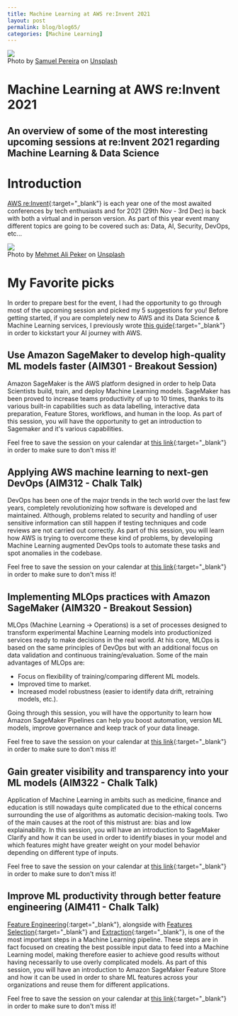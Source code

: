 ```yaml
---
title: Machine Learning at AWS re:Invent 2021
layout: post
permalink: blog/blog65/
categories: [Machine Learning]
---
```


![](https://images.unsplash.com/photo-1551818255-e6e10975bc17?ixid=MnwxMjA3fDB8MHxwaG90by1wYWdlfHx8fGVufDB8fHx8&ixlib=rb-1.2.1&auto=format&fit=crop&w=1973&q=80) <br>
Photo by [Samuel Pereira](https://unsplash.com/@samuelpereira?utm_source=unsplash&utm_medium=referral&utm_content=creditCopyText) on [Unsplash](https://unsplash.com/s/photos/conference?utm_source=unsplash&utm_medium=referral&utm_content=creditCopyText)  

<!--end_excerpt-->

# Machine Learning at AWS re:Invent 2021

## An overview of some of the most interesting upcoming sessions at re:Invent 2021 regarding Machine Learning & Data Science

# Introduction

[AWS re:Invent](https://reinvent.awsevents.com/){:target="_blank"} is each year one of the most awaited conferences by tech enthusiasts and for 2021 (29th Nov - 3rd Dec) is back with both a virtual and in person version. As part of this year event many different topics are going to be covered such as: Data, AI, Security, DevOps, etc...

![](https://images.unsplash.com/photo-1628296499994-70face79ab36?ixid=MnwxMjA3fDB8MHxwaG90by1wYWdlfHx8fGVufDB8fHx8&ixlib=rb-1.2.1&auto=format&fit=crop&w=1073&q=80) <br>
Photo by <a href="https://unsplash.com/@mrpeker?utm_source=unsplash&utm_medium=referral&utm_content=creditCopyText">Mehmet Ali Peker</a> on <a href="https://unsplash.com/s/photos/aws?utm_source=unsplash&utm_medium=referral&utm_content=creditCopyText">Unsplash</a>


# My Favorite picks

In order to prepare best for the event, I had the opportunity to go through most of the upcoming session and picked my 5 suggestions for you! Before getting started, if you are completely new to AWS and its Data Science & Machine Learning services, I previously wrote [this guide](https://towardsdatascience.com/aws-for-machine-learning-engineers-47e50a3b8015){:target="_blank"} in order to kickstart your AI journey with AWS.

## Use Amazon SageMaker to develop high-quality ML models faster (AIM301 - Breakout Session)

Amazon SageMaker is the AWS platform designed in order to help Data Scientists build, train, and deploy Machine Learning models. SageMaker has been proved to increase teams productivity of up to 10 times, thanks to its various built-in capabilities such as data labelling, interactive data preparation, Feature Stores, workflows, and human in the loop. As part of this session, you will have the opportunity to get an introduction to Sagemaker and it's various capabilities.

Feel free to save the session on your calendar at [this link](https://www.google.com/calendar/render?action=TEMPLATE&text=AIM301%09Use%20Amazon%20SageMaker%20to%20develop%20high-quality%20ML%20models%20faster&location=Summit%20214%2C%20Caesars%20Forum&details=Amazon%20SageMaker%20offers%20purpose-built%20tools%20for%20the%20complete%20machine%20learning%20(ML)%20lifecycle%20to%20help%20data%20scientists%20and%20ML%20practitioners%20build%2C%20train%2C%20and%20deploy%20high-quality%20ML%20models%20quickly.%20In%20this%20session%2C%20learn%20how%20to%20use%20SageMaker%20for%20data%20labeling%2C%20data%20preparation%2C%20feature%20engineering%2C%20statistical%20bias%20detection%2C%20training%2C%20tuning%2C%20deployment%2C%20monitoring%2C%20MLOps%2C%20and%20human%20review.%20Then%2C%20hear%20from%20Qualtrics%20on%20how%20they%20achieved%20an%20ML%20platform%20that%20caters%20to%20the%20complete%20ML%20lifecycle%20using%20SageMaker%20capabilities%20for%20a%20variety%20of%20use%20cases%2C%20including%20natural%20language%20processing%2C%20recommendations%2C%20time-series%20prediction%2C%20and%20more.&dates=20211201T023000Z%2F20211201T033000Z){:target="_blank"} in order to make sure to don't miss it!

## Applying AWS machine learning to next-gen DevOps (AIM312 - Chalk Talk)

DevOps has been one of the major trends in the tech world over the last few years, completely revolutionizing how software is developed and maintained. Although, problems related to security and handling of user sensitive information can still happen if testing techniques and code reviews are not carried out correctly. As part of this session, you will learn how AWS is trying to overcome these kind of problems, by developing Machine Learning augmented DevOps tools to automate these tasks and spot anomalies in the codebase.

Feel free to save the session on your calendar at [this link](https://www.google.com/calendar/render?action=TEMPLATE&text=AIM312%09Applying%20AWS%20machine%20learning%20to%20next-gen%20DevOps&location=Forum%20110%2C%20Caesars%20Forum&details=While%20DevOps%20technology%20has%20evolved%20dramatically%20over%20the%20last%20few%20years%2C%20it%20is%20still%20challenging.%20Issues%20related%20to%20concurrency%2C%20security%2C%20or%20handling%20of%20sensitive%20information%20require%20expert%20evaluation%20and%20often%20slip%20through%20existing%20mechanisms%20like%20peer%20code%20reviews%20and%20unit%20testing.%20Even%20for%20organizations%20that%20can%20invest%20in%20developers%20who%20are%20expert%20code%20reviewers%2C%20the%20pace%20at%20which%20the%20software%20is%20developed%20creates%20high%20volumes%20of%20complex%20code%20that%20are%20difficult%20to%20review%20manually.%20Join%20this%20chalk%20talk%20to%20learn%20how%20the%20AWS%20next-gen%20DevOps%20portfolio%20helps%20augment%20your%20developer%E2%80%99s%20expertise%20with%20machine%20learning%20(ML)%20capabilities%20to%20establish%20automation%20and%20more%20proactive%20mechanisms%20that%20enable%20teams%20to%20innovate%20faster%20with%20confidence.&dates=20211130T233000Z%2F20211201T003000Z){:target="_blank"} in order to make sure to don't miss it!

## Implementing  MLOps practices with Amazon SageMaker (AIM320 - Breakout Session)

MLOps (Machine Learning -> Operations) is a set of processes designed to transform experimental Machine Learning models into productionized services ready to make decisions in the real world. At his core, MLOps is based on the same principles of DevOps but with an additional focus on data validation and continuous training/evaluation. Some of the main advantages of MLOps are:

- Focus on flexibility of training/comparing different ML models.
- Improved time to market.
- Increased model robustness (easier to identify data drift, retraining models, etc.).

Going through this session, you will have the opportunity to learn how Amazon SageMaker Pipelines can help you boost automation, version ML models, improve governance and keep track of your data lineage.

Feel free to save the session on your calendar at [this link](https://www.google.com/calendar/render?action=TEMPLATE&text=AIM320%09Implementing%20MLOps%20practices%20with%20Amazon%20SageMaker&location=Palazzo%20C%2C%20The%20Venetian&details=Implementing%20MLOps%20practices%20helps%20data%20scientists%20and%20operations%20engineers%20collaborate%20to%20prepare%2C%20build%2C%20train%2C%20deploy%2C%20and%20manage%20models%20at%20scale.%20During%20this%20session%2C%20explore%20the%20breadth%20of%20MLOps%20features%20in%20Amazon%20SageMaker%20that%20help%20you%20provision%20consistent%20model%20development%20environments%2C%20automate%20ML%20workflows%2C%20implement%20CI%2FCD%20pipelines%20for%20ML%2C%20monitor%20models%20in%20production%2C%20and%20standardize%20model%20governance%20capabilities.%20Then%2C%20hear%20from%20Vanguard%20as%20they%20share%20their%20journey%20enabling%20MLOps%20to%20achieve%20ML%20at%20scale%20for%20their%20polyglot%20model%20development%20platforms%20using%20Amazon%20SageMaker%20features%2C%20including%20SageMaker%20projects%2C%20SageMaker%20Pipelines%2C%20SageMaker%20Model%20Registry%2C%20and%20SageMaker%20Model%20Monitor.&dates=20211202T223000Z%2F20211202T233000Z){:target="_blank"} in order to make sure to don't miss it!

## Gain greater visibility and transparency into your ML models (AIM322 - Chalk Talk)

Application of Machine Learning in ambits such as medicine, finance and education is still nowadays quite complicated due to the ethical concerns surrounding the use of algorithms as automatic decision-making tools. Two of the main causes at the root of this mistrust are: bias and low explainability. In this session, you will have an introduction to SageMaker Clarify and how it can be used in order to identify biases in your model and which features might have greater weight on your model behavior depending on different type of inputs.

Feel free to save the session on your calendar at [this link](https://www.google.com/calendar/render?action=TEMPLATE&text=AIM322%09Gain%20greater%20visibility%20and%20transparency%20into%20your%20ML%20models&location=Level%201%2C%20Forum%20126%2C%20Caesars%20Forum&details=Explaining%20ML%20models%20and%20understanding%20the%20reasoning%20behind%20the%20predictions%20they%20make%20is%20often%20difficult%2C%20but%20it%20is%20important%20to%20support%20responsible%20use%20of%20ML.%20Trained%20models%20may%20weigh%20some%20features%20more%20heavily%20than%20others%20when%20generating%20predictions.%20With%20Amazon%20SageMaker%20Clarify%2C%20you%20can%20develop%20a%20robust%20understanding%20of%20your%20models%20by%20checking%20for%20potential%20bias%20in%20training%20data%20or%20a%20trained%20model.%20In%20this%20chalk%20talk%2C%20dive%20into%20the%20various%20bias%20metrics%20and%20feature-importance%20graphs%20available%20in%20SageMaker%20Clarify%20across%20the%20ML%20workflow%20and%20explore%20how%20you%20can%20use%20them%20to%20improve%20your%20model.&dates=20211202T034500Z%2F20211202T044500Z){:target="_blank"} in order to make sure to don't miss it!

## Improve  ML productivity through better feature engineering (AIM411 - Chalk Talk)

[Feature Engineering](https://towardsdatascience.com/feature-engineering-techniques-9a57e4901545){:target="_blank"}, alongside with [Features Selection](https://towardsdatascience.com/feature-selection-techniques-1bfab5fe0784){:target="_blank"} and [Extraction](https://towardsdatascience.com/feature-extraction-techniques-d619b56e31be){:target="_blank"}, is one of the most important steps in a Machine Learning pipeline. These steps are in fact focused on creating the best possible input data to feed into a Machine Learning model, making therefore easier to achieve good results without having necessarily to use overly complicated models. As part of this session, you will have an introduction to Amazon SageMaker Feature Store and how it can be used in order to share ML features across your organizations and reuse them for different applications.

Feel free to save the session on your calendar at [this link](https://www.google.com/calendar/render?action=TEMPLATE&text=AIM411%09Improve%20ML%20productivity%20through%20better%20feature%20engineering&location=Level%201%2C%20Forum%20101%2C%20Caesars%20Forum&details=ML%20has%20quickly%20become%20a%20top%20priority%20for%20organizations%20everywhere%2C%20but%20achieving%20ML%20at%20scale%20across%20many%20business%20units%20and%20teams%20is%20no%20small%20feat.%20Join%20this%20chalk%20talk%20to%20learn%20how%20Amazon%20SageMaker%20Feature%20Store%20lets%20you%20share%20new%20ML%20features%2C%20search%20and%20discover%20existing%20features%2C%20and%20flexibly%20reuse%20features%20in%20new%20models%20to%20accelerate%20the%20pace%20of%20ML%20model%20development.%20This%20is%20an%20interactive%20discussion%2C%20so%20bring%20your%20toughest%20feature%20engineering%20challenges%20and%20ideas%20to%20consider%20solutions%20together.&dates=20211130T224500Z%2F20211130T234500Z){:target="_blank"} in order to make sure to don't miss it!
